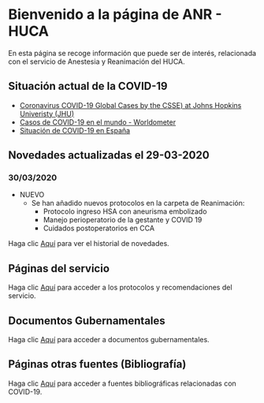# Bienvenido a la página de ANR - HUCA

En esta página se recoge información que puede ser de interés, relacionada con el servicio de Anestesia y Reanimación del HUCA.

## Situación actual de la COVID-19
* [Coronavirus COVID-19 Global Cases by the CSSE) at Johns Hopkins Univeristy (JHU)](https://www.arcgis.com/apps/opsdashboard/index.html#/bda7594740fd40299423467b48e9ecf6)
* [Casos de COVID-19 en el mundo - Worldometer](https://www.worldometers.info/coronavirus/#countries)
* [Situación de COVID-19 en España](https://covid19.isciii.es/)

## Novedades actualizadas el 29-03-2020

### 30/03/2020
* NUEVO
   * Se han añadido nuevos protocolos en la carpeta de Reanimación:
     * Protocolo ingreso HSA con aneurisma embolizado
     * Manejo perioperatorio de la gestante y COVID 19
     * Cuidados postoperatorios en CCA

Haga clic [Aquí](novedades.md) para ver el historial de novedades.

## Páginas del servicio

Haga clic [Aquí](paginas_servicio.md) para acceder a los protocolos y recomendaciones del servicio.

## Documentos Gubernamentales

Haga clic [Aquí](documentos_gubernamentales.md) para acceder a documentos gubernamentales.

## Páginas otras fuentes (Bibliografía)

Haga clic [Aquí](otras_fuentes.md) para acceder a fuentes bibliográficas relacionadas con COVID-19.

